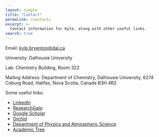 ```yaml
---
layout: single
title: "Contact"
permalink: /contact/
excerpt: >-
  Contact information for Kyle, along with other useful links.
search: true
---
```


Email: kyle.bryenton@dal.ca

University: Dalhousie University

Lab: Chemistry Building, Room 322

Mailing Address: Department of Chemistry, Dalhousie University, 6274 Coburg Road,
Halifax, Nova Scotia, Canada B3H 4R2

  Some useful links:
  * [LinkedIn](https://www.linkedin.com/in/kyle-bryenton/)
  * [ResearchGate](https://www.researchgate.net/profile/Kyle-Bryenton)
  * [Google Scholar](https://scholar.google.com/citations?user=QPcC_HkAAAAJ)
  * [Orchid](https://orcid.org/0000-0001-5716-5314)
  * [Department of Physics and Atmospheric Science](https://physics.dal.ca)
  * [Academic Tree](https://academictree.org/chemistry/tree.php?pid=911459&pnodecount=6)

